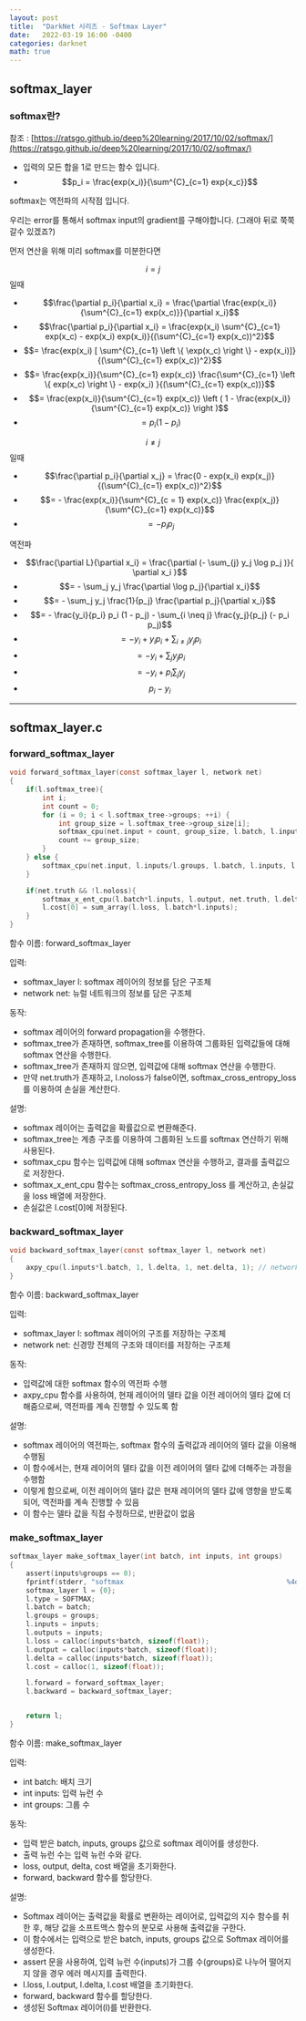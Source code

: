 ```yaml
---
layout: post
title:  "DarkNet 시리즈 - Softmax Layer"
date:   2022-03-19 16:00 -0400
categories: darknet
math: true
---
```


## softmax\_layer

### softmax란?

참조 : [https://ratsgo.github.io/deep%20learning/2017/10/02/softmax/](https://ratsgo.github.io/deep%20learning/2017/10/02/softmax/)

* 입력의 모든 합을 1로 만드는 함수 입니다.
* $$p_i = \frac{exp(x_i)}{\sum^{C}_{c=1} exp{x_c}}$$

softmax는 역전파의 시작점 입니다.

우리는 error를 통해서 softmax input의 gradient를 구해야합니다. (그래야 뒤로 쭉쭉 갈수 있겠죠?)

먼저 연산을 위해 미리 softmax를 미분한다면

$$i = j$$ 일때

* $$\frac{\partial p_i}{\partial x_i} = \frac{\partial \frac{exp(x_i)}{\sum^{C}_{c=1} exp(x_c)}}{\partial x_i}$$
* $$\frac{\partial p_i}{\partial x_i} = \frac{exp(x_i) \sum^{C}_{c=1} exp(x_c) - exp(x_i) exp(x_i)}{(\sum^{C}_{c=1} exp(x_c))^2}$$
* $$= \frac{exp(x_i) [ \sum^{C}_{c=1} \left \{ \exp(x_c) \right \} - exp(x_i)]}{(\sum^{C}_{c=1} exp(x_c))^2}$$
* $$= \frac{exp(x_i)}{\sum^{C}_{c=1} exp(x_c)} \frac{\sum^{C}_{c=1} \left \{ exp(x_c) \right \} - exp(x_i) }{(\sum^{C}_{c=1} exp(x_c))}$$
* $$= \frac{exp(x_i)}{\sum^{C}_{c=1} exp(x_c)} \left ( 1 - \frac{exp(x_i)}{\sum^{C}_{c=1} exp(x_c)} \right )$$
* $$= p_i (1 - p_i)$$

$$i \neq j$$ 일때

* $$\frac{\partial p_i}{\partial x_j} = \frac{0 - exp(x_i) exp(x_j)}{(\sum^{C}_{c=1} exp(x_c))^2}$$
* $$= - \frac{exp(x_i)}{\sum^{C}_{c = 1} exp(x_c)} \frac{exp(x_j)}{\sum^{C}_{c=1} exp(x_c)}$$
* $$= - p_i p_j$$

역전파

* $$\frac{\partial L}{\partial x_i} = \frac{\partial (- \sum_{j} y_j \log p_j )}{ \partial x_i }$$
* $$= - \sum_j y_j \frac{\partial \log p_j}{\partial x_i}$$
* $$= - \sum_j y_j \frac{1}{p_j} \frac{\partial p_j}{\partial x_i}$$
* $$= - \frac{y_i}{p_i} p_i (1 - p_j) - \sum_{i \neq j} \frac{y_j}{p_j} (- p_i p_j)$$
* $$= - y_i + y_i p_i + \sum_{i \neq j} y_j p_i$$
* $$= - y_i + \sum_j y_j p_i$$
* $$= - y_i + p_i \sum_j y_j$$
* $$p_i - y_i$$

***

## softmax\_layer.c

### forward\_softmax\_layer

```c
void forward_softmax_layer(const softmax_layer l, network net)
{
    if(l.softmax_tree){
        int i;
        int count = 0;
        for (i = 0; i < l.softmax_tree->groups; ++i) {
            int group_size = l.softmax_tree->group_size[i];
            softmax_cpu(net.input + count, group_size, l.batch, l.inputs, 1, 0, 1, l.temperature, l.output + count);
            count += group_size;
        }
    } else {
        softmax_cpu(net.input, l.inputs/l.groups, l.batch, l.inputs, l.groups, l.inputs/l.groups, 1, l.temperature, l.output);
    }

    if(net.truth && !l.noloss){
        softmax_x_ent_cpu(l.batch*l.inputs, l.output, net.truth, l.delta, l.loss);
        l.cost[0] = sum_array(l.loss, l.batch*l.inputs);
    }
}
```

함수 이름: forward\_softmax\_layer

입력:

* softmax\_layer l: softmax 레이어의 정보를 담은 구조체
* network net: 뉴럴 네트워크의 정보를 담은 구조체

동작:

* softmax 레이어의 forward propagation을 수행한다.
* softmax\_tree가 존재하면, softmax\_tree를 이용하여 그룹화된 입력값들에 대해 softmax 연산을 수행한다.
* softmax\_tree가 존재하지 않으면, 입력값에 대해 softmax 연산을 수행한다.
* 만약 net.truth가 존재하고, l.noloss가 false이면, softmax\_cross\_entropy\_loss 를 이용하여 손실을 계산한다.

설명:

* softmax 레이어는 출력값을 확률값으로 변환해준다.
* softmax\_tree는 계층 구조를 이용하여 그룹화된 노드를 softmax 연산하기 위해 사용된다.
* softmax\_cpu 함수는 입력값에 대해 softmax 연산을 수행하고, 결과를 출력값으로 저장한다.
* softmax\_x\_ent\_cpu 함수는 softmax\_cross\_entropy\_loss 를 계산하고, 손실값을 loss 배열에 저장한다.
* 손실값은 l.cost\[0]에 저장된다.



### backward\_softmax\_layer

```c
void backward_softmax_layer(const softmax_layer l, network net)
{
    axpy_cpu(l.inputs*l.batch, 1, l.delta, 1, net.delta, 1); // network delta = layer delta
}
```

함수 이름: backward\_softmax\_layer

입력:

* softmax\_layer l: softmax 레이어의 구조를 저장하는 구조체
* network net: 신경망 전체의 구조와 데이터를 저장하는 구조체

동작:

* 입력값에 대한 softmax 함수의 역전파 수행
* axpy\_cpu 함수를 사용하여, 현재 레이어의 델타 값을 이전 레이어의 델타 값에 더해줌으로써, 역전파를 계속 진행할 수 있도록 함

설명:

* softmax 레이어의 역전파는, softmax 함수의 출력값과 레이어의 델타 값을 이용해 수행됨
* 이 함수에서는, 현재 레이어의 델타 값을 이전 레이어의 델타 값에 더해주는 과정을 수행함
* 이렇게 함으로써, 이전 레이어의 델타 값은 현재 레이어의 델타 값에 영향을 받도록 되어, 역전파를 계속 진행할 수 있음
* 이 함수는 델타 값을 직접 수정하므로, 반환값이 없음

### make\_softmax\_layer

```c
softmax_layer make_softmax_layer(int batch, int inputs, int groups)
{
    assert(inputs%groups == 0);
    fprintf(stderr, "softmax                                        %4d\n",  inputs);
    softmax_layer l = {0};
    l.type = SOFTMAX;
    l.batch = batch;
    l.groups = groups;
    l.inputs = inputs;
    l.outputs = inputs;
    l.loss = calloc(inputs*batch, sizeof(float));
    l.output = calloc(inputs*batch, sizeof(float));
    l.delta = calloc(inputs*batch, sizeof(float));
    l.cost = calloc(1, sizeof(float));

    l.forward = forward_softmax_layer;
    l.backward = backward_softmax_layer;


    return l;
}
```

함수 이름: make\_softmax\_layer

입력:

* int batch: 배치 크기
* int inputs: 입력 뉴런 수
* int groups: 그룹 수

동작:

* 입력 받은 batch, inputs, groups 값으로 softmax 레이어를 생성한다.
* 출력 뉴런 수는 입력 뉴런 수와 같다.
* loss, output, delta, cost 배열을 초기화한다.
* forward, backward 함수를 할당한다.

설명:

* Softmax 레이어는 출력값을 확률로 변환하는 레이어로, 입력값의 지수 함수를 취한 후, 해당 값을 소프트맥스 함수의 분모로 사용해 출력값을 구한다.
* 이 함수에서는 입력으로 받은 batch, inputs, groups 값으로 Softmax 레이어를 생성한다.
* assert 문을 사용하여, 입력 뉴런 수(inputs)가 그룹 수(groups)로 나누어 떨어지지 않을 경우 에러 메시지를 출력한다.
* l.loss, l.output, l.delta, l.cost 배열을 초기화한다.
* forward, backward 함수를 할당한다.
* 생성된 Softmax 레이어(l)를 반환한다.
